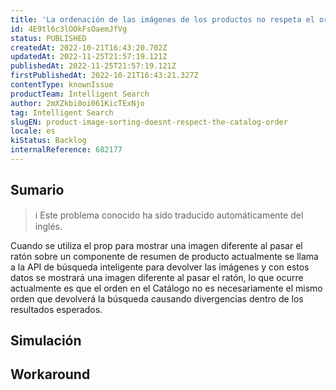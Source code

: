```yaml
---
title: 'La ordenación de las imágenes de los productos no respeta el orden del catálogo'
id: 4E9tl6c3lOOkFsOaemJfVg
status: PUBLISHED
createdAt: 2022-10-21T16:43:20.702Z
updatedAt: 2022-11-25T21:57:19.121Z
publishedAt: 2022-11-25T21:57:19.121Z
firstPublishedAt: 2022-10-21T16:43:21.327Z
contentType: knownIssue
productTeam: Intelligent Search
author: 2mXZkbi0oi061KicTExNjo
tag: Intelligent Search
slugEN: product-image-sorting-doesnt-respect-the-catalog-order
locale: es
kiStatus: Backlog
internalReference: 682177
---
```


## Sumario

>ℹ️ Este problema conocido ha sido traducido automáticamente del inglés.


Cuando se utiliza el prop para mostrar una imagen diferente al pasar el ratón sobre un componente de resumen de producto actualmente se llama a la API de búsqueda inteligente para devolver las imágenes y con estos datos se mostrará una imagen diferente al pasar el ratón, lo que ocurre actualmente es que el orden en el Catálogo no es necesariamente el mismo orden que devolverá la búsqueda causando divergencias dentro de los resultados esperados.



## Simulación



## Workaround



